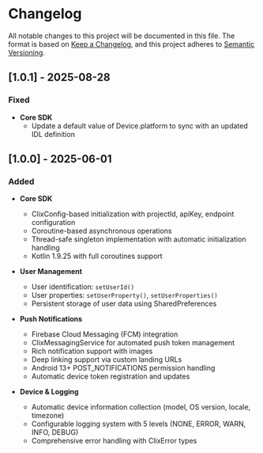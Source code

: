 # Changelog

All notable changes to this project will be documented in this file.
The format is based on [Keep a Changelog](https://keepachangelog.com/en/1.1.0/),
and this project adheres to [Semantic Versioning](https://semver.org/spec/v2.0.0.html).

## [1.0.1] - 2025-08-28

### Fixed

- **Core SDK**
  - Update a default value of Device.platform to sync with an updated IDL definition

## [1.0.0] - 2025-06-01

### Added

- **Core SDK**
  - ClixConfig-based initialization with projectId, apiKey, endpoint configuration
  - Coroutine-based asynchronous operations
  - Thread-safe singleton implementation with automatic initialization handling
  - Kotlin 1.9.25 with full coroutines support

- **User Management**
  - User identification: `setUserId()`
  - User properties: `setUserProperty()`, `setUserProperties()`
  - Persistent storage of user data using SharedPreferences

- **Push Notifications**
  - Firebase Cloud Messaging (FCM) integration
  - ClixMessagingService for automated push token management
  - Rich notification support with images
  - Deep linking support via custom landing URLs
  - Android 13+ POST_NOTIFICATIONS permission handling
  - Automatic device token registration and updates

- **Device & Logging**
  - Automatic device information collection (model, OS version, locale, timezone)
  - Configurable logging system with 5 levels (NONE, ERROR, WARN, INFO, DEBUG)
  - Comprehensive error handling with ClixError types
